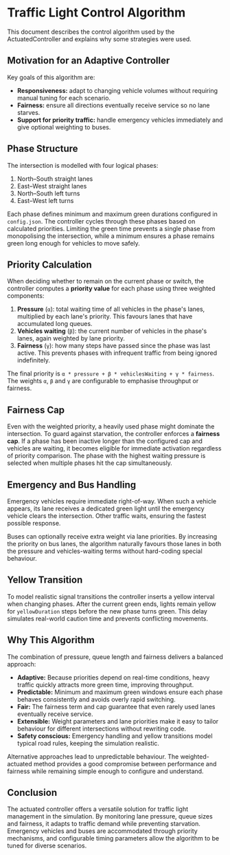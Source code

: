 # Traffic Light Control Algorithm

This document describes the control algorithm used by the ActuatedController and explains why some strategies were used.

## Motivation for an Adaptive Controller

Key goals of this algorithm are:

- **Responsiveness:** adapt to changing vehicle volumes without requiring manual tuning for each scenario.
- **Fairness:** ensure all directions eventually receive service so no lane starves.
- **Support for priority traffic:** handle emergency vehicles immediately and give optional weighting to buses.

## Phase Structure

The intersection is modelled with four logical phases:

1. North–South straight lanes
2. East–West straight lanes
3. North–South left turns
4. East–West left turns

Each phase defines minimum and maximum green durations configured in `config.json`. The controller cycles through these phases based on calculated priorities. Limiting the green time prevents a single phase from monopolising the intersection, while a minimum ensures a phase remains green long enough for vehicles to move safely.

## Priority Calculation

When deciding whether to remain on the current phase or switch, the controller computes a **priority value** for each phase using three weighted components:

1. **Pressure** (`α`): total waiting time of all vehicles in the phase\'s lanes, multiplied by each lane\'s priority. This favours lanes that have accumulated long queues.
2. **Vehicles waiting** (`β`): the current number of vehicles in the phase\'s lanes, again weighted by lane priority.
3. **Fairness** (`γ`): how many steps have passed since the phase was last active. This prevents phases with infrequent traffic from being ignored indefinitely.

The final priority is `α * pressure + β * vehiclesWaiting + γ * fairness`. The weights `α`, `β` and `γ` are configurable to emphasise throughput or fairness.

## Fairness Cap

Even with the weighted priority, a heavily used phase might dominate the intersection. To guard against starvation, the controller enforces a **fairness cap**. If a phase has been inactive longer than the configured cap and vehicles are waiting, it becomes eligible for immediate activation regardless of priority comparison. The phase with the highest waiting pressure is selected when multiple phases hit the cap simultaneously.

## Emergency and Bus Handling

Emergency vehicles require immediate right-of-way. When such a vehicle appears, its lane receives a dedicated green light until the emergency vehicle clears the intersection. Other traffic waits, ensuring the fastest possible response.

Buses can optionally receive extra weight via lane priorities. By increasing the priority on bus lanes, the algorithm naturally favours those lanes in both the pressure and vehicles-waiting terms without hard-coding special behaviour.

## Yellow Transition

To model realistic signal transitions the controller inserts a yellow interval when changing phases. After the current green ends, lights remain yellow for `yellowDuration` steps before the new phase turns green. This delay simulates real-world caution time and prevents conflicting movements.

## Why This Algorithm

The combination of pressure, queue length and fairness delivers a balanced approach:

- **Adaptive:** Because priorities depend on real-time conditions, heavy traffic quickly attracts more green time, improving throughput.
- **Predictable:** Minimum and maximum green windows ensure each phase behaves consistently and avoids overly rapid switching.
- **Fair:** The fairness term and cap guarantee that even rarely used lanes eventually receive service.
- **Extensible:** Weight parameters and lane priorities make it easy to tailor behaviour for different intersections without rewriting code.
- **Safety conscious:** Emergency handling and yellow transitions model typical road rules, keeping the simulation realistic.

Alternative approaches lead to unpredictable behaviour. The weighted-actuated method provides a good compromise between performance and fairness while remaining simple enough to configure and understand.

## Conclusion

The actuated controller offers a versatile solution for traffic light management in the simulation. By monitoring lane pressure, queue sizes and fairness, it adapts to traffic demand while preventing starvation. Emergency vehicles and buses are accommodated through priority mechanisms, and configurable timing parameters allow the algorithm to be tuned for diverse scenarios. 

